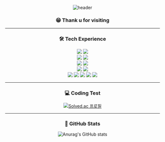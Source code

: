 
<div align="center">
  
  ![header](https://capsule-render.vercel.app/api?type=Waving&color=088da5&text=WALF&fontColor=cccccc)
  ### 😁 Thank u for visiting

<hr/>
<div align=center><h3> 🛠️ Tech Experience </h3></div>

<div align=center> 
  <img src="https://img.shields.io/badge/java-007396?style=for-the-badge&logo=java&logoColor=white">
  <img src="https://img.shields.io/badge/python-3776AB?style=for-the-badge&logo=python&logoColor=white">
  <br/>
    <img src="https://img.shields.io/badge/spring boot-6DB33F?style=for-the-badge&logo=springboot&logoColor=white">
    <img src="https://img.shields.io/badge/django-092E20?style=for-the-badge&logo=django&logoColor=white">
  <br/>
    <img src="https://img.shields.io/badge/MySQL-4479A1?style=for-the-badge&logo=mysql&logoColor=white">
    <img src="https://img.shields.io/badge/amazon dynamodb-4053D6?style=for-the-badge&logo=amazondynamodb&logoColor=white">
  <br/>
    <img src="https://img.shields.io/badge/amazon ec2-FF9900?style=for-the-badge&logo=amazonec2&logoColor=white">
    <img src="https://img.shields.io/badge/docker-2496ED?style=for-the-badge&logo=docker&logoColor=white">

  <br/>
    <img src="https://img.shields.io/badge/Git-F05032?style=for-the-badge&logo=git&logoColor=white">
    <img src="https://img.shields.io/badge/Github-181717?style=for-the-badge&logo=github&logoColor=white">
    <img src="https://img.shields.io/badge/GitLab-FC6D26?style=for-the-badge&logo=gitlab&logoColor=white">
    <img src="https://img.shields.io/badge/Discord-5865F2?style=for-the-badge&logo=discord&logoColor=white">
    <img src="https://img.shields.io/badge/Notion-000000?style=for-the-badge&logo=notion&logoColor=white">
</div>

<hr/>
  

<div align="center">
  
  <div align="center"><h3>💻 Coding Test</h3></div>

  [![Solved.ac
  프로필](http://mazassumnida.wtf/api/v2/generate_badge?boj=wal_pooh)](https://solved.ac/wal_pooh)

<hr/>
  <div align="center"><h3>🔔 GitHub Stats </h3></div>
  
  ![Anurag's GitHub stats](https://github-readme-stats.vercel.app/api?username=CE-Walf&show_icons=true&theme=algolia)

</div>



<!--
**CE-Walf/CE-Walf** is a ✨ _special_ ✨ repository because its `README.md` (this file) appears on your GitHub profile.

Here are some ideas to get you started:

- 🔭 I’m currently working on ...
- 🌱 I’m currently learning ...
- 👯 I’m looking to collaborate on ...
- 🤔 I’m looking for help with ...
- 💬 Ask me about ...
- 📫 How to reach me: ...
- 😄 Pronouns: ...
- ⚡ Fun fact: ...
-->
